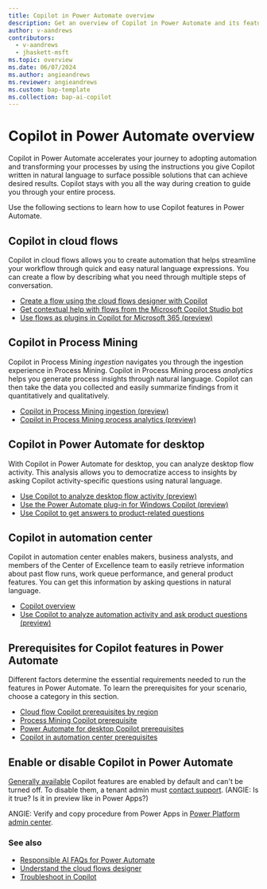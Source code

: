 ```yaml
---
title: Copilot in Power Automate overview
description: Get an overview of Copilot in Power Automate and its features.
author: v-aandrews
contributors:
  - v-aandrews
  - jhaskett-msft
ms.topic: overview
ms.date: 06/07/2024
ms.author: angieandrews
ms.reviewer: angieandrews
ms.custom: bap-template
ms.collection: bap-ai-copilot
---
```


# Copilot in Power Automate overview

Copilot in Power Automate accelerates your journey to adopting automation and transforming your processes by using the instructions you give Copilot written in natural language to surface possible solutions that can achieve desired results. Copilot stays with you all the way during creation to guide you through your entire process.

Use the following sections to learn how to use Copilot features in Power Automate.

## Copilot in cloud flows

Copilot in cloud flows allows you to create automation that helps streamline your workflow through quick and easy natural language expressions. You can create a flow by describing what you need through multiple steps of conversation.

- [Create a flow using the cloud flows designer with Copilot](get-started-with-copilot.md#create-a-flow-using-the-cloud-flows-designer-with-copilot)
- [Get contextual help with flows from the Microsoft Copilot Studio bot](contextual-help-bot.md)
- [Use flows as plugins in Copilot for Microsoft 365 (preview)](flow-plugins-m365.md)

## Copilot in Process Mining

Copilot in Process Mining *ingestion* navigates you through the ingestion experience in Process Mining. Copilot in Process Mining process *analytics* helps you generate process insights through natural language. Copilot can then take the data you collected and easily summarize findings from it quantitatively and qualitatively.

- [Copilot in Process Mining ingestion (preview)](process-mining-copilot-in-ingestion.md)
- [Copilot in Process Mining process analytics (preview)](process-mining-copilot-in-process-analytics.md)

## Copilot in Power Automate for desktop

With Copilot in Power Automate for desktop, you can analyze desktop flow activity. This analysis allows you to democratize access to insights by asking Copilot activity-specific questions using natural language.

- [Use Copilot to analyze desktop flow activity (preview)](desktop-flows/use-copilot-to-analyze-desktopflow-activity.md)
- [Use the Power Automate plug-in for Windows Copilot (preview)](desktop-flows/win-copilot-plug-in.md)
- [Use Copilot to get answers to product-related questions](desktop-flows/copilot-in-power-automate-for-desktop.md#how-to-use-copilot-to-get-answers-to-product-related-questions)

## Copilot in automation center

Copilot in automation center enables makers, business analysts, and members of the Center of Excellence team to easily retrieve information about past flow runs, work queue performance, and general product features. You can get this information by asking questions in natural language.

- [Copilot overview](automation-center-overview.md#copilot)
- [Use Copilot to analyze automation activity and ask product questions (preview)](automation-center-copilot.md)

## Prerequisites for Copilot features in Power Automate

Different factors determine the essential requirements needed to run the features in Power Automate. To learn the prerequisites for your scenario, choose a category in this section.

- [Cloud flow Copilot prerequisites by region](get-started-with-copilot.md#availability-by-region)
- [Process Mining Copilot prerequisite](process-mining-copilot-in-ingestion.md[#prerequisite)
- [Power Automate for desktop Copilot prerequisites](desktop-flows/copilot-in-power-automate-for-desktop.md#prerequisites)
- [Copilot in automation center prerequisites](automation-center-copilot.md#prerequesites)

## Enable or disable Copilot in Power Automate

[Generally available](/power-platform/admin/general-availability-deployment) Copilot features are enabled by default and can't be turned off. To disable them, a tenant admin must [contact support](/power-platform/admin/get-help-support). (ANGIE: Is it true? Is it in preview like in Power Apps?)

ANGIE: Verify and copy procedure from Power Apps in [Power Platform admin center](https://admin.powerplatform.microsoft.com/home).

### See also

- [Responsible AI FAQs for Power Automate](responsible-ai-overview.md)
- [Understand the cloud flows designer](flows-designer.md)
- [Troubleshoot in Copilot](fix-flow-failures.md#troubleshoot-in-copilot)
